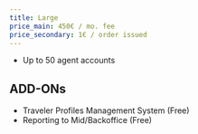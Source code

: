 ```yaml
---
title: Large
price_main: 450€ / mo. fee
price_secondary: 1€ / order issued
---
```

* Up to 50 agent accounts

## ADD-ONs

* Traveler Profiles Management System (Free)
* Reporting to Mid/Backoffice (Free)